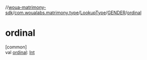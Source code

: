 //[woua-matrimony-sdk](../../../../index.md)/[com.woualabs.matrimony.type](../../index.md)/[LookupType](../index.md)/[GENDER](index.md)/[ordinal](ordinal.md)

# ordinal

[common]\
val [ordinal](ordinal.md): [Int](https://kotlinlang.org/api/latest/jvm/stdlib/kotlin/-int/index.html)
